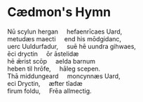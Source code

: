 
<h1>Cædmon's Hymn</h1>

Nū scylun hergan&nbsp;&nbsp;&nbsp;&nbsp;&nbsp;hefaenrīcaes Uard,<br/>
metudæs maecti&nbsp;&nbsp;&nbsp;&nbsp;&nbsp;end his mōdgidanc,<br/>
uerc Uuldurfadur,&nbsp;&nbsp;&nbsp;&nbsp;&nbsp;suē hē uundra gihwaes,<br/>
ēci dryctin&nbsp;&nbsp;&nbsp;&nbsp;&nbsp;ōr āstelidæ<br/>
hē ǣrist scōp&nbsp;&nbsp;&nbsp;&nbsp;&nbsp;aelda barnum<br/>
heben til hrōfe,&nbsp;&nbsp;&nbsp;&nbsp;&nbsp;hāleg scepen.<br/>
Thā middungeard&nbsp;&nbsp;&nbsp;&nbsp;&nbsp;moncynnæs Uard,<br/>
eci Dryctin,&nbsp;&nbsp;&nbsp;&nbsp;&nbsp;æfter tīadæ<br/>
firum foldu,&nbsp;&nbsp;&nbsp;&nbsp;&nbsp;Frēa allmectig.
